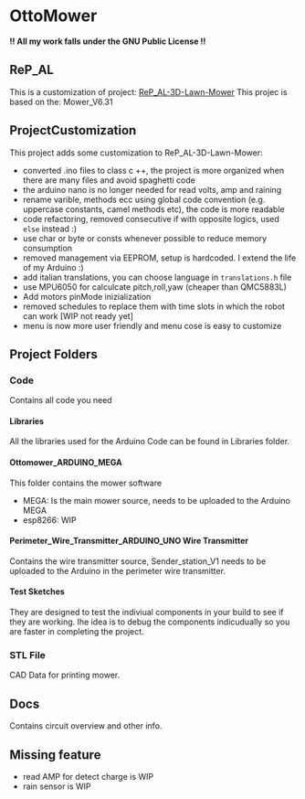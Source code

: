 # OttoMower

**!! All my work falls under the GNU Public License !!**

## ReP_AL
This is a customization of project: [ReP_AL-3D-Lawn-Mower](https://github.com/REPALphilread/ReP_AL-3D-Lawn-Mower)
This projec is based on the: Mower_V6.31

## ProjectCustomization
This project adds some customization to ReP_AL-3D-Lawn-Mower:
- converted .ino files to class c ++, the project is more organized when there are many files and avoid spaghetti code
- the arduino nano is no longer needed for read volts, amp and raining
- rename varible, methods ecc using global code convention (e.g. uppercase constants, camel methods etc), the code is more readable
- code refactoring, removed consecutive if with opposite logics, used `else` instead :)
- use char or byte or consts whenever possible to reduce memory consumption
- removed management via EEPROM, setup is hardcoded. I extend the life of my Arduino :) 
- add italian translations, you can choose language in `translations.h` file
- use MPU6050 for calculcate pitch,roll,yaw (cheaper than QMC5883L)
- Add motors pinMode inizialization
- removed schedules to replace them with time slots in which the robot can work [WIP not ready yet]
- menu is now more user friendly and menu cose is easy to customize

## Project Folders

### Code
Contains all code you need

#### Libraries
All the libraries used for the Arduino Code can be found in Libraries folder.

#### Ottomower_ARDUINO_MEGA
This folder contains the mower software  
- MEGA: Is the main mower source, needs to be uploaded to the Arduino MEGA
- esp8266: WIP

#### Perimeter_Wire_Transmitter_ARDUINO_UNO Wire Transmitter
Contains the wire transmitter source, Sender_station_V1 needs to be uploaded to the Arduino in the perimeter wire transmitter.

#### Test Sketches
They are designed to test the indiviual components in your build to see if they are working. 
Ihe idea is to debug the components indicudually so you are faster in completing the project.

### STL File
CAD Data for printing mower.

## Docs
Contains circuit overview and other info.

## Missing feature
- read AMP for detect charge is WIP
- rain sensor is WIP
